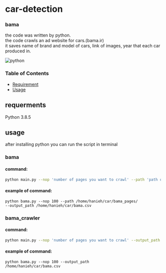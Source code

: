# car-detection


<h3>bama</h3>
the code was written by python.
<br/>
the code crawls an ad website for cars.(bama.ir)
<br/>
it saves name of brand and model of cars, link of images, year that each car produced in.
<br/>

![python](https://img.shields.io/static/v1?label=python&message=v3.8.5&color=FCA7D5)


<h3>Table of Contents</h3>

- [Requirement](#requirement)
- [Usage](#usage)

## requerments

Python 3.8.5

## usage

after installing python you can run the script in terminal
<h3>bama</h3>

#### command:

```sh
python main.py --nop 'number of pages you want to crawl' --path 'path of directory you want to save html files of ads' --output_path 'path of file you want to save informtions'
```

#### example of command:

<code>python bama.py --nop 100 --path /home/hanieh/car/bama_pages/ --output_path /home/hanieh/car/bama.csv</code>

<h3>bama_crawler</h3>

#### command:

```sh
python main.py --nop 'number of pages you want to crawl' --output_path 'path of file you want to save informtions'
```

#### example of command:

<code>python bama.py --nop 100  --output_path /home/hanieh/car/bama.csv</code>


